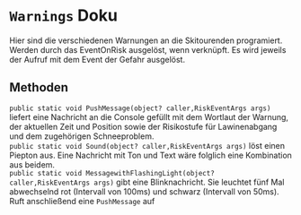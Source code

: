 # **`Warnings` Doku**
Hier sind die verschiedenen Warnungen an die Skitourenden programiert. Werden durch das EventOnRisk ausgelöst, wenn verknüpft.
Es wird jeweils der Aufruf mit dem Event der Gefahr ausgelöst. 
## Methoden
`public static void PushMessage(object? caller,RiskEventArgs args)` liefert eine Nachricht an die Console gefüllt mit dem Wortlaut der Warnung, der aktuellen Zeit und Position sowie der Risikostufe für Lawinenabgang und dem zugehörigen Schneeproblem.  
`public static void Sound(object? caller,RiskEventArgs args)` löst einen Piepton aus.
Eine Nachricht mit Ton und Text wäre folglich eine Kombination aus beidem.  
`public static void MessagewithFlashingLight(object? caller,RiskEventArgs args)` gibt eine Blinknachricht. Sie leuchtet fünf Mal abwechselnd rot (Intervall von 100ms) und schwarz (Intervall von 50ms). Ruft anschließend eine `PushMessage` auf
